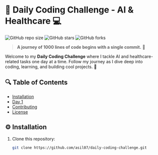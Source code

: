 # 🎯 Daily Coding Challenge - AI & Healthcare 💻

![GitHub repo size](https://img.shields.io/github/repo-size/asil07/daily-coding-challenge)
![GitHub stars](https://img.shields.io/github/stars/asil07/daily-coding-challenge?style=social)
![GitHub forks](https://img.shields.io/github/forks/asil07/daily-coding-challenge?style=social)

> **A journey of 1000 lines of code begins with a single commit.** 🚀

Welcome to my **Daily Coding Challenge** where I tackle AI and healthcare-related tasks one day at a time. Follow my journey as I dive deep into coding, learning, and building cool projects. 🤖

## 🔍 Table of Contents
- [Installation](#installation)
- [Day 1](#day-1)
- [Contributing](#contributing)
- [License](#license)

## ⚙️ Installation

1. Clone this repository:
   ```bash
   git clone https://github.com/asil07/daily-coding-challenge.git
